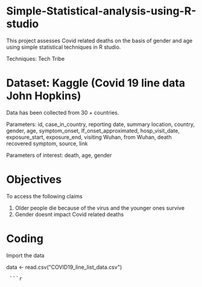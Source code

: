 # Simple-Statistical-analysis-using-R-studio
This project assesses Covid related deaths on the basis of gender and age using simple statistical techniques in R studio. 

Techniques: Tech Tribe

# Dataset: Kaggle (Covid 19 line data John Hopkins)

Data has been collected from 30 + countries.



Parameters: id,	case_in_country,	reporting date,	summary	location,	country,	gender,	age,	symptom_onset,	If_onset_approximated,	hosp_visit_date,	exposure_start,	exposure_end,	visiting Wuhan,	from Wuhan,	death	recovered	symptom,	source,	link		



Parameters of interest: death, age, gender


# Objectives

To access the following claims

1. Older people die because of the virus and the younger ones survive
2. Gender doesnt impact Covid related deaths


# Coding

Import the data


data <- read.csv("COVID19_line_list_data.csv") <pre> ```r



